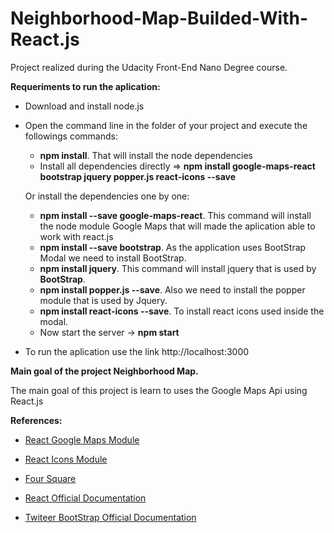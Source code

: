 # Neighborhood-Map-Builded-With-React.js
Project realized during the Udacity Front-End Nano Degree course.



**__Requeriments to run the aplication:__**
- Download and install node.js
- Open the command line in the folder of your project and execute the followings commands:
  - **npm install**. That will install the node dependencies
  - Install all dependencies directly => **npm install google-maps-react bootstrap jquery popper.js react-icons --save**
  
  Or install the dependencies one by one:
  - **npm install --save google-maps-react**. This command will install the node module Google Maps that will made the aplication able to work with react.js
  - **npm install --save bootstrap**. As the application uses BootStrap Modal we need to install BootStrap.
  - **npm install jquery**. This command will install jquery that is used by **BootStrap**.
  - **npm install popper.js --save**. Also we need to install the popper module that is used by Jquery.
  - **npm install react-icons --save**. To install react icons used inside the modal.
  - Now start the server -> **npm start**
- To run the aplication use the link http://localhost:3000


**__Main goal of the project Neighborhood Map.__**

The main goal of this project is learn to uses the Google Maps Api using React.js

**References:**

- [React Google Maps Module](https://www.npmjs.com/package/google-maps-react)

- [React Icons Module](http://gorangajic.github.io/react-icons/)

- [Four Square](https://developer.foursquare.com/)

- [React Official Documentation](https://reactjs.org)

- [Twiteer BootStrap Official Documentation](https://getbootstrap.com/)

